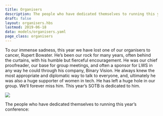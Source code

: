 ```yaml
---
title: Organisers
description: The people who have dedicated themselves to running this year’s conference
draft: false
layout: organisers.hbs
lastmod: 2019-06-18
data: models/organisers.yaml
page_class: organisers
---
```


To our immense sadness, this year we have lost one of our organisers to cancer, Rupert Bowater. He’s been our rock for many years, often behind the curtains, with his humble but fierceful encouragement. He was our chief proofreader, our base for group meetings, and often a sponsor for LWS in any way he could through his company, Binary Vision. He always knew the most appropriate and diplomatic way to talk to everyone, and, ultimately he was also a huge supporter of women in tech. He has left a huge hole in our group. We’ll forever miss him. This year’s SOTB is dedicated to him.

<p>
  <img src="/images/organisers/everyone.jpg">
</p>

The people who have dedicated themselves to running this year’s conference:
